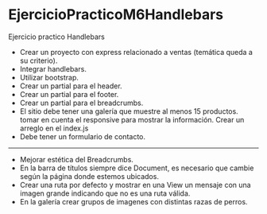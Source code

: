 # EjercicioPracticoM6Handlebars
Ejercicio practico Handlebars

- Crear un proyecto con express relacionado a ventas (temática queda a su criterio).
- Integrar handlebars.
- Utilizar bootstrap.
- Crear un partial para el header.
- Crear un partial para el footer.
- Crear un partial para el breadcrumbs.
- El sitio debe tener una galería que muestre al menos 15 productos. tomar en cuenta el responsive para mostrar la     información. Crear un arreglo en el index.js
- Debe tener un formulario de contacto.
------------------------------------------------------------
- Mejorar estética del Breadcrumbs.
- En la barra de títulos siempre dice Document, es necesario que cambie según la página donde estemos ubicados.
- Crear una ruta por defecto y mostrar en una View un mensaje con una imagen grande indicando que no es una ruta válida.
- En la galería crear grupos de imagenes con distintas razas de perros.
